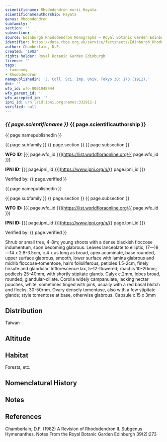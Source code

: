 ```yaml
---
scientificname: Rhododendron morii Hayata
scientificnameauthorship: Hayata
genus: Rhododendron
subfamily: ''
section: ''
subsection: ''
source: Edinburgh Rhododendron Monographs – Royal Botanic Garden Edinburgh
identifier: https://data.rbge.org.uk/service/factsheets/Edinburgh_Rhododendron_Monographs.xhtml
author: Chamberlain, D.F.
created: '1982'
rights holder: Royal Botanic Garden Edinburgh
license: ''
tags:
- taxonomy
- Rhododendron
namepublishedin: 'J. Coll. Sci. Imp. Univ. Tokyo 30: 173 (1911).'
doi: ''
wfo_id: wfo-0001048944
wfo_parent_id: ''
wfo_accepted_id: ''
ipni_id: urn:lsid:ipni.org:names:332911-1
verified: null
---
```

### _{{ page.scientificname }}_ {{ page.scientificauthorship }}
 {{ page.namepublishedin }}

{{ page.subfamily }} {{ page.section }} {{ page.subsection }}

**WFO ID:** [{{ page.wfo_id }}](https://list.worldfloraonline.org/{{ page.wfo_id }})

**IPNI ID:** [{{ page.ipni_id }}](https://www.ipni.org/n/{{ page.ipni_id }})

Verified by: {{ page.verified }}

 {{ page.namepublishedin }}

{{ page.subfamily }} {{ page.section }} {{ page.subsection }}

**WFO ID:** [{{ page.wfo_id }}](https://list.worldfloraonline.org/{{ page.wfo_id }})

**IPNI ID:** [{{ page.ipni_id }}](https://www.ipni.org/n/{{ page.ipni_id }})

Verified by: {{ page.verified }}



Shrub or small tree, 4-8m; young shoots with a dense blackish floccose indumentum, soon becoming glabrous. Leaves lanceolate to elliptic, (7—)9—14 x 2.8-3.5cm, c.4 x as long as broad, apex acuminate, base rounded, upper surface glabrous, smooth, lower surface with lamina glabrous and midrib floccose-tomentose, hairs folioliferous; petioles 1.5-2cm, finely hirsute and glandular. Inflorescence lax, 5-12-flowered; rhachis 10-20mm; pedicels 25-40mm, with shortly stipitate glands. Calyx c.2mm, lobes broad, rounded, glandular-ciliate. Corolla widely campanulate, lacking nectar pouches, white, sometimes tinged with pink, usually with a red basal blotch and flecks, 30-50rnm. Ovary densely tomentose, also with a few stipitate glands; style tomentose at base, otherwise glabrous. Capsule c.15 x 3mm

## Distribution
Taiwan

## Altitude


## Habitat
Forests, etc.

## Nomenclatural History

                       
## Notes


## References

Chamberlain, D.F. (1982) A Revision of Rhododendron II. Subgenus Hymenanthes. Notes From the Royal Botanic Garden Edinburgh 39(2):273
